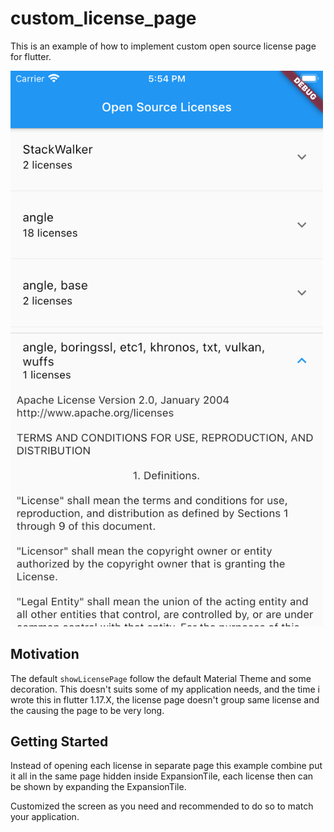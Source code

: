 # custom_license_page

This is an example of how to implement custom open source license page for flutter.

<img src="./screen_shot.png" width="500" />

## Motivation

The default `showLicensePage` follow the default Material Theme and some decoration. This doesn't suits some of my application needs, and the time i wrote this in flutter 1.17.X, the license page doesn't group same license and the causing the page to be very long.

## Getting Started

Instead of opening each license in separate page this example combine put it all in the same 
page hidden inside ExpansionTile, each license then can be shown by expanding the ExpansionTile.

Customized the screen as you need and recommended to do so to match your application.
